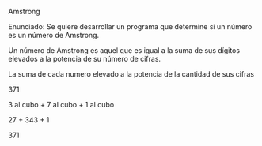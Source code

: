 Amstrong

Enunciado:
Se quiere desarrollar un programa que determine si un número es un número de Amstrong. 

Un número de Amstrong es aquel que es igual a la suma de sus dígitos elevados a la potencia de su número de cifras.

La suma de cada numero elevado a la potencia de la cantidad de sus cifras

371 

3 al cubo + 7 al cubo + 1 al cubo

27 + 343 + 1

371
